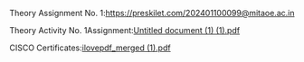 Theory Assignment No. 1:https://preskilet.com/202401100099@mitaoe.ac.in

Theory Activity No. 1Assignment:[Untitled document (1) (1).pdf](https://github.com/user-attachments/files/20066600/Untitled.document.1.1.pdf)

CISCO Certificates:[ilovepdf_merged (1).pdf](https://github.com/user-attachments/files/20066648/ilovepdf_merged.1.pdf)

